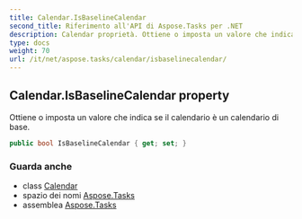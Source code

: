```yaml
---
title: Calendar.IsBaselineCalendar
second_title: Riferimento all'API di Aspose.Tasks per .NET
description: Calendar proprietà. Ottiene o imposta un valore che indica se il calendario è un calendario di base.
type: docs
weight: 70
url: /it/net/aspose.tasks/calendar/isbaselinecalendar/
---
```

## Calendar.IsBaselineCalendar property

Ottiene o imposta un valore che indica se il calendario è un calendario di base.

```csharp
public bool IsBaselineCalendar { get; set; }
```

### Guarda anche

* class [Calendar](../)
* spazio dei nomi [Aspose.Tasks](../../calendar/)
* assemblea [Aspose.Tasks](../../../)


